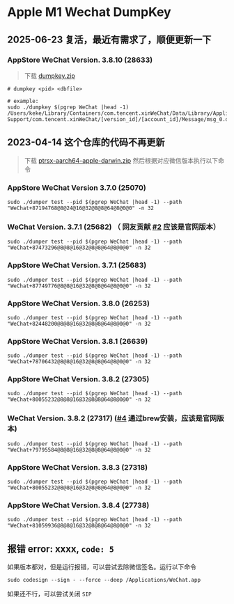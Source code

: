 # Apple M1 Wechat DumpKey

## 2025-06-23 复活，最近有需求了，顺便更新一下

### AppStore WeChat Version. 3.8.10 (28633)

> 下载 [dumpkey.zip](https://github.com/kekeimiku/dumpkey/releases)

```shell
# dumpkey <pid> <dbfile>

# example:
sudo ./dumpkey $(pgrep WeChat |head -1) /Users/keke/Library/Containers/com.tencent.xinWeChat/Data/Library/Application\ Support/com.tencent.xinWeChat/[version_id]/[account_id]/Message/msg_0.db
```

## 2023-04-14 这个仓库的代码不再更新

> 下载 [ptrsx-aarch64-apple-darwin.zip](https://github.com/kekeimiku/PointerSearcher-X/releases/tag/v0.4.1) 然后根据对应微信版本执行以下命令

### AppStore WeChat Version 3.7.0 (25070)

```shell
sudo ./dumper test --pid $(pgrep WeChat |head -1) --path "WeChat+87194768@8@24@16@32@8@8@64@8@0@0" -n 32
```

### WeChat Version. 3.7.1 (25682) （ 网友贡献 [#2](https://github.com/kekeimiku/dumpkey/issues/2) 应该是官网版本）

```shell
sudo ./dumper test --pid $(pgrep WeChat |head -1) --path "WeChat+87473296@8@8@16@32@8@8@64@8@0@0" -n 32
```

### AppStore WeChat Version. 3.7.1 (25683)

```shell
sudo ./dumper test --pid $(pgrep WeChat |head -1) --path "WeChat+87749776@8@8@16@32@8@8@64@8@0@0" -n 32
```

### AppStore WeChat Version. 3.8.0 (26253)

```shell
sudo ./dumper test --pid $(pgrep WeChat |head -1) --path "WeChat+82448200@8@8@16@32@8@8@64@8@0@0" -n 32
```

### AppStore WeChat Version. 3.8.1 (26639)

```shell
sudo ./dumper test --pid $(pgrep WeChat |head -1) --path "WeChat+78706432@8@8@16@32@8@8@64@8@0@0" -n 32
```

### AppStore WeChat Version. 3.8.2 (27305)

```shell
sudo ./dumper test --pid $(pgrep WeChat |head -1) --path "WeChat+80055232@8@8@16@32@8@8@64@8@0@0" -n 32
```

### WeChat Version. 3.8.2 (27317) ([#4](https://github.com/kekeimiku/dumpkey/issues/4) 通过brew安装，应该是官网版本)

```shell
sudo ./dumper test --pid $(pgrep WeChat |head -1) --path "WeChat+79795584@8@8@16@32@8@8@64@8@0@0" -n 32
```

### AppStore WeChat Version. 3.8.3 (27318)

```shell
sudo ./dumper test --pid $(pgrep WeChat |head -1) --path "WeChat+80055232@8@8@16@32@8@8@64@8@0@0" -n 32
```

### AppStore WeChat Version. 3.8.4 (27738)

```shell
sudo ./dumper test --pid $(pgrep WeChat |head -1) --path "WeChat+81059936@8@8@16@32@8@8@64@8@0@0" -n 32
```

## 报错 error: xxxx, `code: 5`

如果版本都对，但是运行报错，可以尝试去除微信签名。运行以下命令

```shell
sudo codesign --sign - --force --deep /Applications/WeChat.app
```

如果还不行，可以尝试关闭 `SIP`
